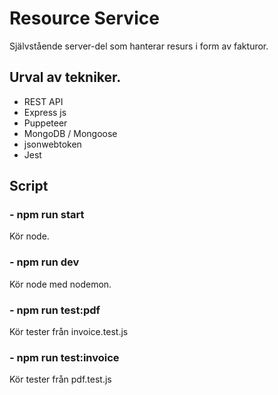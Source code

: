 # Resource Service
Självstående server-del som hanterar resurs i form av fakturor.

## Urval av tekniker.
* REST API
* Express js
* Puppeteer
* MongoDB / Mongoose
* jsonwebtoken
* Jest

## Script
### - npm run start
Kör node.
### - npm run dev
Kör node med nodemon.
### - npm run test:pdf
Kör tester från invoice.test.js
### - npm run test:invoice
Kör tester från pdf.test.js





